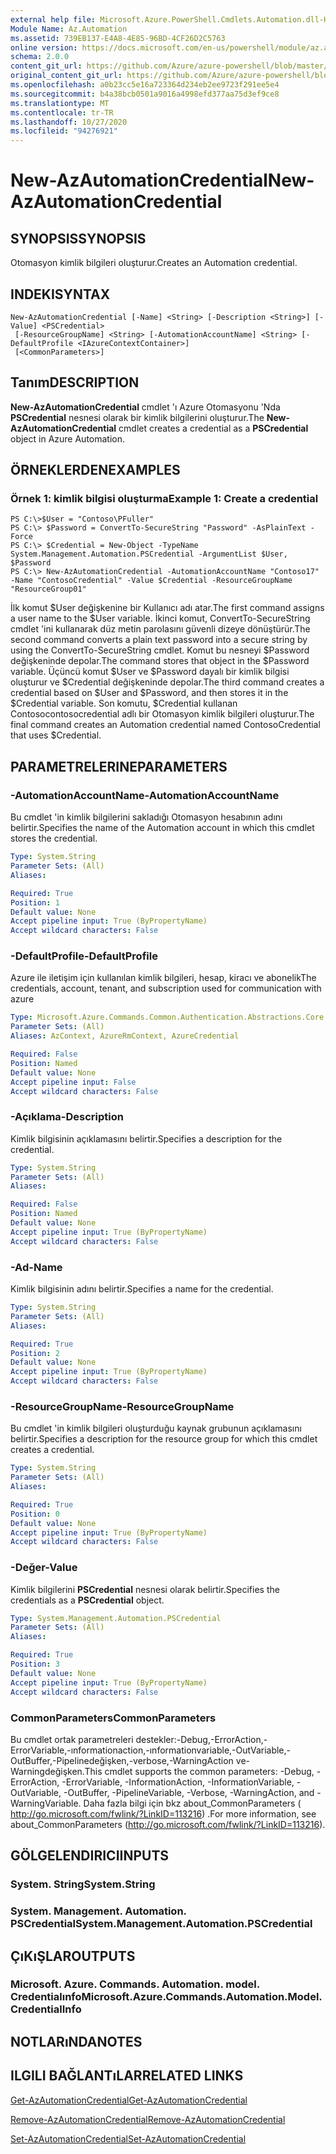 ```yaml
---
external help file: Microsoft.Azure.PowerShell.Cmdlets.Automation.dll-Help.xml
Module Name: Az.Automation
ms.assetid: 739EB137-E4A8-4E85-96BD-4CF26D2C5763
online version: https://docs.microsoft.com/en-us/powershell/module/az.automation/new-azautomationcredential
schema: 2.0.0
content_git_url: https://github.com/Azure/azure-powershell/blob/master/src/Automation/Automation/help/New-AzAutomationCredential.md
original_content_git_url: https://github.com/Azure/azure-powershell/blob/master/src/Automation/Automation/help/New-AzAutomationCredential.md
ms.openlocfilehash: a0b23cc5e16a723364d234eb2ee9723f291ee5e4
ms.sourcegitcommit: b4a38bcb0501a9016a4998efd377aa75d3ef9ce8
ms.translationtype: MT
ms.contentlocale: tr-TR
ms.lasthandoff: 10/27/2020
ms.locfileid: "94276921"
---
```

# <span data-ttu-id="05921-101">New-AzAutomationCredential</span><span class="sxs-lookup"><span data-stu-id="05921-101">New-AzAutomationCredential</span></span>

## <span data-ttu-id="05921-102">SYNOPSIS</span><span class="sxs-lookup"><span data-stu-id="05921-102">SYNOPSIS</span></span>
<span data-ttu-id="05921-103">Otomasyon kimlik bilgileri oluşturur.</span><span class="sxs-lookup"><span data-stu-id="05921-103">Creates an Automation credential.</span></span>

## <span data-ttu-id="05921-104">INDEKI</span><span class="sxs-lookup"><span data-stu-id="05921-104">SYNTAX</span></span>

```
New-AzAutomationCredential [-Name] <String> [-Description <String>] [-Value] <PSCredential>
 [-ResourceGroupName] <String> [-AutomationAccountName] <String> [-DefaultProfile <IAzureContextContainer>]
 [<CommonParameters>]
```

## <span data-ttu-id="05921-105">Tanım</span><span class="sxs-lookup"><span data-stu-id="05921-105">DESCRIPTION</span></span>
<span data-ttu-id="05921-106">**New-AzAutomationCredential** cmdlet 'ı Azure Otomasyonu 'Nda **PSCredential** nesnesi olarak bir kimlik bilgilerini oluşturur.</span><span class="sxs-lookup"><span data-stu-id="05921-106">The **New-AzAutomationCredential** cmdlet creates a credential as a **PSCredential** object in Azure Automation.</span></span>

## <span data-ttu-id="05921-107">ÖRNEKLERDEN</span><span class="sxs-lookup"><span data-stu-id="05921-107">EXAMPLES</span></span>

### <span data-ttu-id="05921-108">Örnek 1: kimlik bilgisi oluşturma</span><span class="sxs-lookup"><span data-stu-id="05921-108">Example 1: Create a credential</span></span>
```
PS C:\>$User = "Contoso\PFuller"
PS C:\> $Password = ConvertTo-SecureString "Password" -AsPlainText -Force
PS C:\> $Credential = New-Object -TypeName System.Management.Automation.PSCredential -ArgumentList $User, $Password
PS C:\> New-AzAutomationCredential -AutomationAccountName "Contoso17" -Name "ContosoCredential" -Value $Credential -ResourceGroupName "ResourceGroup01"
```

<span data-ttu-id="05921-109">İlk komut $User değişkenine bir Kullanıcı adı atar.</span><span class="sxs-lookup"><span data-stu-id="05921-109">The first command assigns a user name to the $User variable.</span></span>
<span data-ttu-id="05921-110">İkinci komut, ConvertTo-SecureString cmdlet 'ini kullanarak düz metin parolasını güvenli dizeye dönüştürür.</span><span class="sxs-lookup"><span data-stu-id="05921-110">The second command converts a plain text password into a secure string by using the ConvertTo-SecureString cmdlet.</span></span>
<span data-ttu-id="05921-111">Komut bu nesneyi $Password değişkeninde depolar.</span><span class="sxs-lookup"><span data-stu-id="05921-111">The command stores that object in the $Password variable.</span></span>
<span data-ttu-id="05921-112">Üçüncü komut $User ve $Password dayalı bir kimlik bilgisi oluşturur ve $Credential değişkeninde depolar.</span><span class="sxs-lookup"><span data-stu-id="05921-112">The third command creates a credential based on $User and $Password, and then stores it in the $Credential variable.</span></span>
<span data-ttu-id="05921-113">Son komutu, $Credential kullanan Contosocontosocredential adlı bir Otomasyon kimlik bilgileri oluşturur.</span><span class="sxs-lookup"><span data-stu-id="05921-113">The final command creates an Automation credential named ContosoCredential that uses $Credential.</span></span>

## <span data-ttu-id="05921-114">PARAMETRELERINE</span><span class="sxs-lookup"><span data-stu-id="05921-114">PARAMETERS</span></span>

### <span data-ttu-id="05921-115">-AutomationAccountName</span><span class="sxs-lookup"><span data-stu-id="05921-115">-AutomationAccountName</span></span>
<span data-ttu-id="05921-116">Bu cmdlet 'in kimlik bilgilerini sakladığı Otomasyon hesabının adını belirtir.</span><span class="sxs-lookup"><span data-stu-id="05921-116">Specifies the name of the Automation account in which this cmdlet stores the credential.</span></span>

```yaml
Type: System.String
Parameter Sets: (All)
Aliases:

Required: True
Position: 1
Default value: None
Accept pipeline input: True (ByPropertyName)
Accept wildcard characters: False
```

### <span data-ttu-id="05921-117">-DefaultProfile</span><span class="sxs-lookup"><span data-stu-id="05921-117">-DefaultProfile</span></span>
<span data-ttu-id="05921-118">Azure ile iletişim için kullanılan kimlik bilgileri, hesap, kiracı ve abonelik</span><span class="sxs-lookup"><span data-stu-id="05921-118">The credentials, account, tenant, and subscription used for communication with azure</span></span>

```yaml
Type: Microsoft.Azure.Commands.Common.Authentication.Abstractions.Core.IAzureContextContainer
Parameter Sets: (All)
Aliases: AzContext, AzureRmContext, AzureCredential

Required: False
Position: Named
Default value: None
Accept pipeline input: False
Accept wildcard characters: False
```

### <span data-ttu-id="05921-119">-Açıklama</span><span class="sxs-lookup"><span data-stu-id="05921-119">-Description</span></span>
<span data-ttu-id="05921-120">Kimlik bilgisinin açıklamasını belirtir.</span><span class="sxs-lookup"><span data-stu-id="05921-120">Specifies a description for the credential.</span></span>

```yaml
Type: System.String
Parameter Sets: (All)
Aliases:

Required: False
Position: Named
Default value: None
Accept pipeline input: True (ByPropertyName)
Accept wildcard characters: False
```

### <span data-ttu-id="05921-121">-Ad</span><span class="sxs-lookup"><span data-stu-id="05921-121">-Name</span></span>
<span data-ttu-id="05921-122">Kimlik bilgisinin adını belirtir.</span><span class="sxs-lookup"><span data-stu-id="05921-122">Specifies a name for the credential.</span></span>

```yaml
Type: System.String
Parameter Sets: (All)
Aliases:

Required: True
Position: 2
Default value: None
Accept pipeline input: True (ByPropertyName)
Accept wildcard characters: False
```

### <span data-ttu-id="05921-123">-ResourceGroupName</span><span class="sxs-lookup"><span data-stu-id="05921-123">-ResourceGroupName</span></span>
<span data-ttu-id="05921-124">Bu cmdlet 'in kimlik bilgileri oluşturduğu kaynak grubunun açıklamasını belirtir.</span><span class="sxs-lookup"><span data-stu-id="05921-124">Specifies a description for the resource group for which this cmdlet creates a credential.</span></span>

```yaml
Type: System.String
Parameter Sets: (All)
Aliases:

Required: True
Position: 0
Default value: None
Accept pipeline input: True (ByPropertyName)
Accept wildcard characters: False
```

### <span data-ttu-id="05921-125">-Değer</span><span class="sxs-lookup"><span data-stu-id="05921-125">-Value</span></span>
<span data-ttu-id="05921-126">Kimlik bilgilerini **PSCredential** nesnesi olarak belirtir.</span><span class="sxs-lookup"><span data-stu-id="05921-126">Specifies the credentials as a **PSCredential** object.</span></span>

```yaml
Type: System.Management.Automation.PSCredential
Parameter Sets: (All)
Aliases:

Required: True
Position: 3
Default value: None
Accept pipeline input: True (ByPropertyName)
Accept wildcard characters: False
```

### <span data-ttu-id="05921-127">CommonParameters</span><span class="sxs-lookup"><span data-stu-id="05921-127">CommonParameters</span></span>
<span data-ttu-id="05921-128">Bu cmdlet ortak parametreleri destekler:-Debug,-ErrorAction,-ErrorVariable,-ınformationaction,-ınformationvariable,-OutVariable,-OutBuffer,-Pipelinedeğişken,-verbose,-WarningAction ve-Warningdeğişken.</span><span class="sxs-lookup"><span data-stu-id="05921-128">This cmdlet supports the common parameters: -Debug, -ErrorAction, -ErrorVariable, -InformationAction, -InformationVariable, -OutVariable, -OutBuffer, -PipelineVariable, -Verbose, -WarningAction, and -WarningVariable.</span></span> <span data-ttu-id="05921-129">Daha fazla bilgi için bkz about_CommonParameters ( http://go.microsoft.com/fwlink/?LinkID=113216) .</span><span class="sxs-lookup"><span data-stu-id="05921-129">For more information, see about_CommonParameters (http://go.microsoft.com/fwlink/?LinkID=113216).</span></span>

## <span data-ttu-id="05921-130">GÖLGELENDIRICI</span><span class="sxs-lookup"><span data-stu-id="05921-130">INPUTS</span></span>

### <span data-ttu-id="05921-131">System. String</span><span class="sxs-lookup"><span data-stu-id="05921-131">System.String</span></span>

### <span data-ttu-id="05921-132">System. Management. Automation. PSCredential</span><span class="sxs-lookup"><span data-stu-id="05921-132">System.Management.Automation.PSCredential</span></span>

## <span data-ttu-id="05921-133">ÇıKıŞLAR</span><span class="sxs-lookup"><span data-stu-id="05921-133">OUTPUTS</span></span>

### <span data-ttu-id="05921-134">Microsoft. Azure. Commands. Automation. model. Credentialınfo</span><span class="sxs-lookup"><span data-stu-id="05921-134">Microsoft.Azure.Commands.Automation.Model.CredentialInfo</span></span>

## <span data-ttu-id="05921-135">NOTLARıNDA</span><span class="sxs-lookup"><span data-stu-id="05921-135">NOTES</span></span>

## <span data-ttu-id="05921-136">ILGILI BAĞLANTıLAR</span><span class="sxs-lookup"><span data-stu-id="05921-136">RELATED LINKS</span></span>

[<span data-ttu-id="05921-137">Get-AzAutomationCredential</span><span class="sxs-lookup"><span data-stu-id="05921-137">Get-AzAutomationCredential</span></span>](./Get-AzAutomationCredential.md)

[<span data-ttu-id="05921-138">Remove-AzAutomationCredential</span><span class="sxs-lookup"><span data-stu-id="05921-138">Remove-AzAutomationCredential</span></span>](./Remove-AzAutomationCredential.md)

[<span data-ttu-id="05921-139">Set-AzAutomationCredential</span><span class="sxs-lookup"><span data-stu-id="05921-139">Set-AzAutomationCredential</span></span>](./Set-AzAutomationCredential.md)


